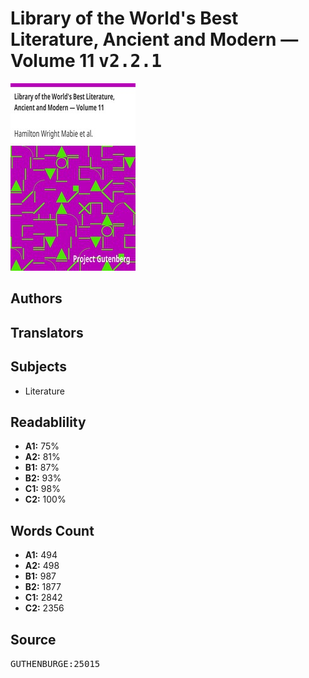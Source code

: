 # Library of the World's Best Literature, Ancient and Modern — Volume 11 <kbd>v2.2.1</kbd>

![](./cover.medium.jpg "")

## Authors



## Translators



## Subjects


 - Literature

## Readablility


 - **A1:** 75%
 - **A2:** 81%
 - **B1:** 87%
 - **B2:** 93%
 - **C1:** 98%
 - **C2:** 100%

## Words Count


 - **A1:** 494
 - **A2:** 498
 - **B1:** 987
 - **B2:** 1877
 - **C1:** 2842
 - **C2:** 2356

## Source


<kbd>GUTHENBURGE:25015</kbd>
